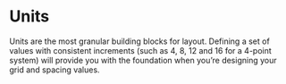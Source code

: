 # Units

Units are the most granular building blocks for layout. Defining a set of values with consistent increments (such as 4, 8, 12 and 16 for a 4-point system) will provide you with the foundation when you’re designing your grid and spacing values.
